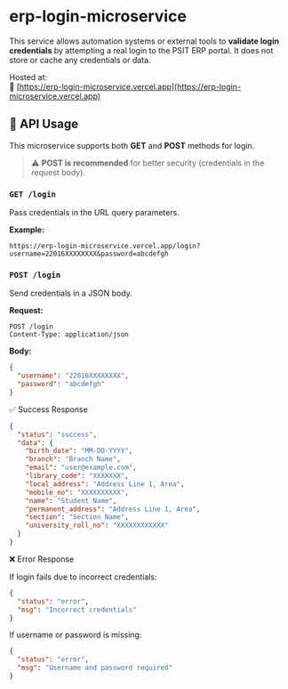 # erp-login-microservice

This service allows automation systems or external tools to **validate login credentials** by attempting a real login to the PSIT ERP portal. It does not store or cache any credentials or data.

Hosted at:  
🔗 [https://erp-login-microservice.vercel.app](https://erp-login-microservice.vercel.app)


## 🔧 API Usage

This microservice supports both **GET** and **POST** methods for login.

> ⚠️ **POST is recommended** for better security (credentials in the request body).

### `GET /login`

Pass credentials in the URL query parameters.

**Example:**

```
https://erp-login-microservice.vercel.app/login?username=22016XXXXXXXX&password=abcdefgh
```

### `POST /login`

Send credentials in a JSON body.

**Request:**
```http
POST /login
Content-Type: application/json
```

**Body:**
```json
{
  "username": "22016XXXXXXXX",
  "password": "abcdefgh"
}
```

✅ Success Response

```json
{
  "status": "success",
  "data": {
    "birth_date": "MM-DD-YYYY",
    "branch": "Branch Name",
    "email": "user@example.com",
    "library_code": "XXXXXXX",
    "local_address": "Address Line 1, Area",
    "mobile_no": "XXXXXXXXXX",
    "name": "Student Name",
    "permanent_address": "Address Line 1, Area",
    "section": "Section Name",
    "university_roll_no": "XXXXXXXXXXXX"
  }
}
```

❌ Error Response

If login fails due to incorrect credentials:

```json
{
  "status": "error",
  "msg": "Incorrect credentials"
}
```

If username or password is missing:

```json
{
  "status": "error",
  "msg": "Username and password required"
}
```
